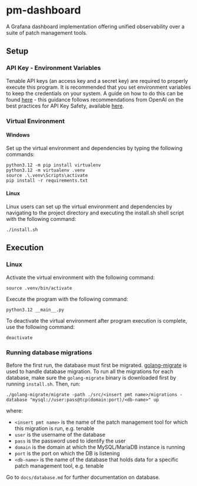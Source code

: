 # pm-dashboard
A Grafana dashboard implementation offering unified observability over a suite of patch management tools. 

## Setup

### API Key - Environment Variables

Tenable API keys (an access key and a secret key) are required to properly execute this program. It is recommended that you set environment variables to keep the credentials on your system. A guide on how to do this can be found [here](ENV.md) - this guidance follows recommendations from OpenAI on the best practices for API Key Safety, available [here](https://help.openai.com/en/articles/5112595-best-practices-for-api-key-safety).

### Virtual Environment

#### Windows

Set up the virtual environment and dependencies by typing the following commands:

```
python3.12 -m pip install virtualenv
python3.12 -m virtualenv .venv
source .\.venv\Scripts\activate
pip install -r requirements.txt
```

#### Linux

Linux users can set up the virtual environment and dependencies by navigating to the project directory and executing the install.sh shell script with the following command:

```
./install.sh
```

## Execution

### Linux

Activate the virtual environment with the following command:

```
source .venv/bin/activate
```

Execute the program with the following command:

```
python3.12 __main__.py
```

To deactivate the virtual environment after program execution is complete, use the following command:

```
deactivate
```

### Running database migrations

Before the first run, the database must first be migrated. [golang-migrate](https://github.com/golang-migrate/migrate) is used to handle database migration. To run all the migrations for each database, make sure the `golang-migrate` binary is downloaded first by running `install.sh`. Then, run:

```shell
./golang-migrate/migrate -path ./src/<insert pmt name>/migrations -database "mysql://user:pass@tcp(domain:port)/<db-name>" up
```

where:

- `<insert pmt name>` is the name of the patch management tool for which this migration is run, e.g. tenable
- `user` is the username of the database
- `pass` is the password used to identify the user
- `domain` is the domain at which the MySQL/MariaDB instance is running
- `port` is the port on which the DB is listening
- `<db-name>` is the name of the database that holds data for a specific patch management tool, e.g. tenable

Go to `docs/database.md` for further documentation on database.

